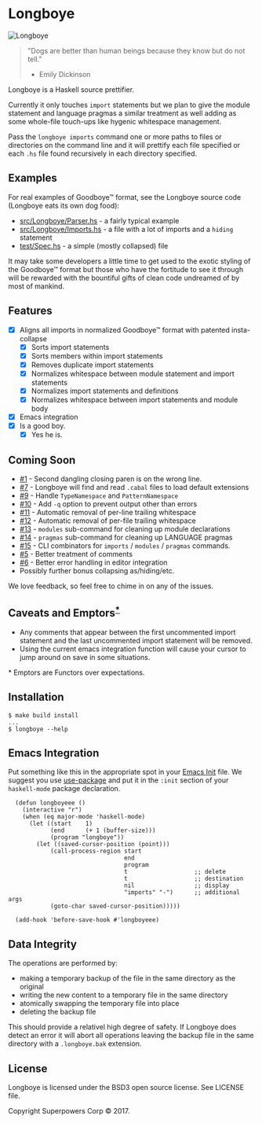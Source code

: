 # Longboye

![Longboye](https://github.com/lgastako/longboye/blob/master/longboye.jpg?raw=true "Longboye")

> "Dogs are better than human beings because they know but do not tell."
> - Emily Dickinson

Longboye is a Haskell source prettifier.

Currently it only touches `import` statements but we plan to give the module
statement and language pragmas a similar treatment as well adding as some
whole-file touch-ups like hygenic whitespace management.

Pass the `longboye imports` command one or more paths to files or directories
on the command line and it will prettify each file specified or each `.hs` file
found recursively in each directory specified.

## Examples

For real examples of Goodboye™ format, see the Longboye source code (Longboye
eats its own dog food):

- [src/Longboye/Parser.hs](/../../tree/master/src/Longboye/Parser.hs) - a
  fairly typical example
- [src/Longboye/Imports.hs](/../../tree/master/src/Longboye/Imports.hs) - a
  file with a lot of imports and a `hiding` statement
- [test/Spec.hs](/../../tree/master/test/Spec.hs) - a simple (mostly collapsed)
  file

It may take some developers a little time to get used to the exotic styling of
the Goodboye™ format but those who have the fortitude to see it through will be
rewarded with the bountiful gifts of clean code undreamed of by most of
mankind.

## Features

- [X] Aligns all imports in normalized Goodboye™ format with patented
      insta-collapse
  - [X] Sorts import statements
  - [X] Sorts members within import statements
  - [X] Removes duplicate import statements
  - [X] Normalizes whitespace between module statement and import statements
  - [X] Normalizes import statements and definitions
  - [X] Normalizes whitespace between import statements and module body
- [X] Emacs integration
- [X] Is a good boy.
  - [X] Yes he is.

## Coming Soon

- [#1](/../../issues/1) - Second dangling closing paren is on the wrong line.
- [#7](/../../issues/7) - Longboye will find and read `.cabal` files to load default extensions
- [#9](/../../issues/9) - Handle `TypeNamespace` and `PatternNamespace`
- [#10](/../../issues/10) - Add `-q` option to prevent output other than errors
- [#11](/../../issues/11) - Automatic removal of per-line trailing whitespace
- [#12](/../../issues/12) - Automatic removal of per-file trailing whitespace
- [#13](/../../issues/13) - `modules` sub-command for cleaning up module declarations
- [#14](/../../issues/14) - `pragmas` sub-command for cleaning up LANGUAGE pragmas
- [#15](/../../issues/15) - CLI combinators for `imports` / `modules` / `pragmas` commands.
- [#5](/../../issues/5) - Better treatment of comments
- [#6](/../../issues/6) - Better error handling in editor integration
- Possibly further bonus collapsing as/hiding/etc.

We love feedback, so feel free to chime in on any of the issues.

## Caveats and Emptors<sup>[*](#emptors)</sup>

- Any comments that appear between the first uncommented import statement and
  the last uncommented import statement will be removed.
- Using the current emacs integration function will cause your cursor to jump
  around on save in some situations.

<a name="emptors">*</a> Emptors are Functors over expectations.

## Installation

    $ make build install
    ...
    $ longboye --help

## Emacs Integration

Put something like this in the appropriate spot in your
[Emacs Init](https://www.gnu.org/software/emacs/manual/html_node/emacs/Init-File.html)
file.  We suggest you use [use-package](https://github.com/jwiegley/use-package)
and put it in the `:init` section of your `haskell-mode` package declaration.

```elisp
  (defun longboyeee ()
    (interactive "r")
    (when (eq major-mode 'haskell-mode)
      (let ((start    1)
            (end      (+ 1 (buffer-size)))
            (program "longboye"))
        (let ((saved-cursor-position (point)))
            (call-process-region start
                                 end
                                 program
                                 t                   ;; delete
                                 t                   ;; destination
                                 nil                 ;; display
                                 "imports" "-")      ;; additional args
            (goto-char saved-cursor-position)))))

  (add-hook 'before-save-hook #'longboyeee)
```

## Data Integrity

The operations are performed by:

- making a temporary backup of the file in the same directory as the original
- writing the new content to a temporary file in the same directory
- atomically swapping the temporary file into place
- deleting the backup file

This should provide a relativel high degree of safety.  If Longboye does detect
an error it will abort all operations leaving the backup file in the same
directory with a `.longboye.bak` extension.

## License

Longboye is licensed under the BSD3 open source license.  See LICENSE file.

Copyright Superpowers Corp © 2017.
